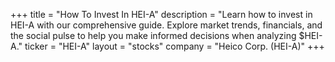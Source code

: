 +++
title = "How To Invest In HEI-A"
description = "Learn how to invest in HEI-A with our comprehensive guide. Explore market trends, financials, and the social pulse to help you make informed decisions when analyzing $HEI-A."
ticker = "HEI-A"
layout = "stocks"
company = "Heico Corp. (HEI-A)"
+++

